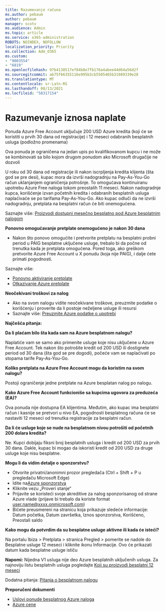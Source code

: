 ```yaml
---
title: Razumevanje računa
ms.author: pebaum
author: pebaum
manager: scotv
ms.audience: Admin
ms.topic: article
ms.service: o365-administration
ROBOTS: NOINDEX, NOFOLLOW
localization_priority: Priority
ms.collection: Adm_O365
ms.custom:
- "9003554"
- "6819"
ms.openlocfilehash: 97b4138517ef84b8e7fb176a4abee44d64a56d2f
ms.sourcegitcommit: ab75f66355116e995b3cb5505465b31989339e28
ms.translationtype: MT
ms.contentlocale: sr-Latn-RS
ms.lasthandoff: 08/13/2021
ms.locfileid: "58317154"
---
```

# <a name="understand-billing-amount"></a>Razumevanje iznosa naplate

Ponuda Azure Free Account uključuje 200 USD Azure kredita (koji će se koristiti u prvih 30 dana od registracije) i 12 meseci odabranih besplatnih usluga (podložno promenama)

Ova ponuda je ograničena na jedan upis po kvalifikovanom kupcu i ne može se kombinovati sa bilo kojom drugom ponudom ako Microsoft drugačije ne dozvoli

U roku od 30 dana od registracije ili nakon iscrpljenja kredita klijenta (šta god se pre desi), kupac mora da izvrši nadogradnju na Pay-As-You-Go račun uklanjanjem ograničenja potrošnje. To omogućava kontinuiranu upotrebu Azure Free naloga tokom preostalih 11 meseci. Nakon nadogradnje kupca, korišćenje izvan početnih kredita i odabranih besplatnih usluga naplaćivaće se po tarifama Pay-As-You-Go. Ako kupac odluči da ne izvrši nadogradnju, pretplata na besplatni račun će biti onemogućena.

Saznajte više: [Proizvodi dostupni mesečno besplatno pod Azure besplatnim nalogom](https://azure.microsoft.com/free/free-account-faq/)

**Ponovno omogućavanje pretplate onemogućeno je nakon 30 dana**

- Nakon što ponovo omogućite i pretvorite pretplatu na besplatni probni period u PAIG besplatne uključene usluge, trebalo bi da počne od trenutka kada je pretplata omogućena. Pored toga, ako greškom pretvorite Azure Free Account u X ponudu (koja nije PAIG), i dalje ćete primati pogodnosti.

Saznajte više: 
- [Ponovno aktiviranje pretplate](https://docs.microsoft.com/azure/billing/billing-subscription-become-disable?WT.mc_id=Portal-Microsoft_Azure_Support)
- [Otkazivanje Azure pretplate](https://docs.microsoft.com/azure/billing/billing-how-to-cancel-azure-subscription?WT.mc_id=Portal-Microsoft_Azure_Support)

**Neočekivani troškovi za nalog**

- Ako na svom nalogu vidite neočekivane troškove, preuzmite podatke o korišćenju i proverite da li postoje neželjene usluge ili resursi
- Saznajte više: [Preuzmite Azure podatke o upotrebi](https://docs.microsoft.com/azure/billing/billing-download-azure-invoice-daily-usage-date?WT.mc_id=Portal-Microsoft_Azure_Support#download-usage)

**Najčešća pitanja:**

**Da li plaćam bilo šta kada sam na Azure besplatnom nalogu?**

Naplatiće vam se samo ako primenite usluge koje nisu uključene u Azure Free Account. Tek nakon što potrošite kredit od 200 USD ili dostignete period od 30 dana (šta god se pre dogodi), počeće vam se naplaćivati po stopama tarife Pay-As-You-Go.

**Koliko pretplata na Azure Free Account mogu da koristim na svom nalogu?**  

Postoji ograničenje jedne pretplate na Azure besplatan nalog po nalogu.

**Kako Azure Free Account funkcioniše sa kupcima ugovora za preduzeća (EA)?**  

Ova ponuda nije dostupna EA klijentima. Međutim, ako kupac ima besplatni račun i kasnije se pretvori u nivo EA, pogodnosti besplatnog računa će se nastaviti 12 meseci od trenutka registracije za besplatni račun.

**Da li će usluge koje se nude na besplatnom nivou potrošiti od početnih 200 dolara kredita?**  

Ne. Kupci dobijaju fiksni broj besplatnih usluga i kredit od 200 USD za prvih 30 dana. Dakle, kupac bi mogao da iskoristi kredit od 200 USD za druge usluge koje nisu besplatne.

**Mogu li da vidim detalje o sponzorstvu?**

- Otvorite privatni/anonimni prozor pregledača (Ctrl + Shift + P u pregledaču Microsoft Edge)
- Idite na[Azure sponzorstva](http://www.microsoftazuresponsorships.com/)
- Kliknite vezu „Proveri stanje“
- Prijavite se koristeći svoje akreditive za nalog sponzorisanog od strane Azure vlade (prijave bi trebalo da koriste format user.name@xxxx.onmicrosoft.com)
- Bićete preusmereni na stranicu koja prikazuje sledeće informacije: Datum početka, Datum završetka, Iznos sponzorstva, Korišćeno, Preostali saldo

**Kako mogu da potvrdim da su besplatne usluge aktivne ili kada će isteći?**

Na portalu Ibiza > Pretplata > stranica Pregled > pomerite se nadole do Besplatne usluge 12 meseci i kliknite ikonu Informacije. Ovo će prikazati datum kada besplatne usluge ističu

**Napomi:** Nijedna V1 usluga nije deo Azure besplatnih uključenih usluga. Za najnoviju listu besplatnih usluga pogledajte [Koji su proizvodi besplatni 12 meseci](http://www.microsoftazuresponsorships.com/)

Dodatna pitanja: [Pitanja o besplatnom nalogu](https://azure.microsoft.com/free/free-account-faq/)

**Preporučeni dokumenti**

- [Uslovi ponude besplatnog Azure naloga](https://azure.microsoft.com/offers/ms-azr-0044p/)
- [Azure cene](https://azure.microsoft.com/pricing/)